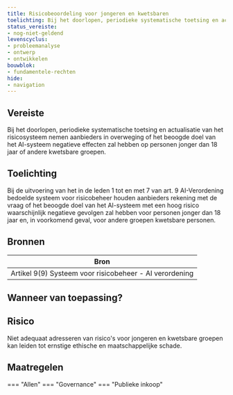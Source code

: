 ```yaml
---
title: Risicobeoordeling voor jongeren en kwetsbaren
toelichting: Bij het doorlopen, periodieke systematische toetsing en actualisatie van het risicosysteem nemen aanbieders in overweging of het beoogde doel van het AI-systeem negatieve effecten zal hebben op personen jonger dan 18 jaar of andere kwetsbare groepen.
status_vereiste:
- nog-niet-geldend
levenscyclus:
- probleemanalyse
- ontwerp
- ontwikkelen
bouwblok:
- fundamentele-rechten
hide:
- navigation
---
```


<!-- tags -->
## Vereiste

Bij het doorlopen, periodieke systematische toetsing en actualisatie van het risicosysteem nemen aanbieders in overweging of het beoogde doel van het AI-systeem negatieve effecten zal hebben op personen jonger dan 18 jaar of andere kwetsbare groepen.

## Toelichting

Bij de uitvoering van het in de leden 1 tot en met 7 van art.
9 AI-Verordening bedoelde systeem voor risicobeheer houden aanbieders rekening met de vraag of het beoogde doel van het AI-systeem met een hoog risico waarschijnlijk negatieve gevolgen zal hebben voor personen jonger dan 18 jaar en, in voorkomend geval, voor andere groepen kwetsbare personen.

## Bronnen

| Bron                        |
|-----------------------------|
|Artikel 9(9) Systeem voor risicobeheer -  AI verordening|

## Wanneer van toepassing?


## Risico

Niet adequaat adresseren van risico's voor jongeren en kwetsbare groepen kan leiden tot ernstige ethische en maatschappelijke schade.


## Maatregelen

=== "Allen"
	<!-- list_maatregelen vereiste/risicobeoordeling_voor_jongeren_en_kwetsbaren -->
=== "Governance"
	<!-- list_maatregelen vereiste/risicobeoordeling_voor_jongeren_en_kwetsbaren boubwlok/governance -->
=== "Publieke inkoop"
	<!-- list_maatregelen vereiste/risicobeoordeling_voor_jongeren_en_kwetsbaren bouwblok/publieke-inkoop -->
